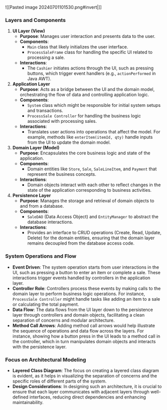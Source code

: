 ![[Pasted image 20240701101530.png#invert|]]
### Layers and Components
1. **UI Layer (View)**
   - **Purpose**: Manages user interaction and presents data to the user.
   - **Components**:
     - `Main` class that likely initializes the user interface.
     - `ProcessSaleFrame` class for handling the specific UI related to processing a sale.
   - **Interactions**:
     - The `Cashier` initiates actions through the UI, such as pressing buttons, which trigger event handlers (e.g., `actionPerformed` in Java AWT).
2. **Application Layer**
   - **Purpose**: Acts as a bridge between the UI and the domain model, orchestrating the flow of data and controlling application logic.
   - **Components**:
     - `System` class which might be responsible for initial system setups and transactions.
     - `ProcessSale Controller` for handling the business logic associated with processing sales.
   - **Interactions**:
     - Translates user actions into operations that affect the model. For example, methods like `enterItem(itemId, qty)` handle inputs from the UI to update the domain model.
3. **Domain Layer (Model)**
   - **Purpose**: Encapsulates the core business logic and state of the application.
   - **Components**:
     - Domain entities like `Store`, `Sale`, `SaleLineItem`, and `Payment` that represent the business concepts.
   - **Interactions**:
     - Domain objects interact with each other to reflect changes in the state of the application corresponding to business activities.
4. **Persistence Layer**
   - **Purpose**: Manages the storage and retrieval of domain objects to and from a database.
   - **Components**:
     - `SaleDAO` (Data Access Object) and `EntityManager` to abstract the database interactions.
   - **Interactions**:
     - Provides an interface to CRUD operations (Create, Read, Update, Delete) for the domain entities, ensuring that the domain layer remains decoupled from the database access code.
### System Operations and Flow

- **Event Driven**: The system operation starts from user interactions in the UI, such as pressing a button to enter an item or complete a sale. These interactions trigger events handled by controllers in the application layer.
- **Controller Role**: Controllers process these events by making calls to the domain layer to perform business logic operations. For instance, `ProcessSale Controller` might handle tasks like adding an item to a sale or calculating the total payment.
- **Data Flow**: The data flows from the UI layer down to the persistence layer through controllers and domain objects, facilitating a clean separation of concerns and modular architecture.
- **Method Call Arrows**: Adding method call arrows would help illustrate the sequence of operations and data flow across the layers. For instance, showing how a button press in the UI leads to a method call in the controller, which in turn manipulates domain objects and interacts with the persistence layer.
### Focus on Architectural Modeling
- **Layered Class Diagram**: The focus on creating a layered class diagram is evident, as it helps in visualizing the separation of concerns and the specific roles of different parts of the system.
- **Design Considerations**: In designing such an architecture, it is crucial to ensure that each layer communicates with adjacent layers through well-defined interfaces, reducing direct dependencies and enhancing maintainability.
